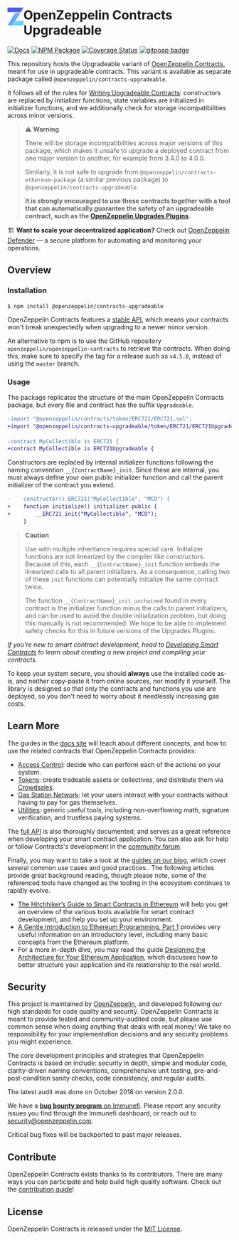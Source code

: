 # <img src="icon.svg" alt="OpenZeppelin" height="40px" align="left"> OpenZeppelin Contracts Upgradeable

[![Docs](https://img.shields.io/badge/docs-%F0%9F%93%84-blue)](https://docs.openzeppelin.com/contracts)
[![NPM Package](https://img.shields.io/npm/v/@openzeppelin/contracts.svg)](https://www.npmjs.org/package/@openzeppelin/contracts)
[![Coverage Status](https://codecov.io/gh/OpenZeppelin/openzeppelin-contracts/graph/badge.svg)](https://codecov.io/gh/OpenZeppelin/openzeppelin-contracts)
[![gitpoap badge](https://public-api.gitpoap.io/v1/repo/OpenZeppelin/openzeppelin-contracts/badge)](https://www.gitpoap.io/gh/OpenZeppelin/openzeppelin-contracts)

This repository hosts the Upgradeable variant of [OpenZeppelin Contracts], meant for use in upgradeable contracts. This variant is available as separate package called `@openzeppelin/contracts-upgradeable`.

[OpenZeppelin Contracts]: https://github.com/OpenZeppelin/openzeppelin-contracts

It follows all of the rules for [Writing Upgradeable Contracts]: constructors are replaced by initializer functions, state variables are initialized in initializer functions, and we additionally check for storage incompatibilities across minor versions.

[Writing Upgradeable Contracts]: https://docs.openzeppelin.com/upgrades-plugins/writing-upgradeable

> :warning: **Warning**
>
> There will be storage incompatibilities across major versions of this package, which makes it unsafe to upgrade a deployed contract from one major version to another, for example from 3.4.0 to 4.0.0.
> 
> Similarly, it is not safe to upgrade from `@openzeppelin/contracts-ethereum-package` (a similar previous package) to `@openzeppelin/contracts-upgradeable`.
>
> **It is strongly encouraged to use these contracts together with a tool that can automatically guarantee the safety of an upgradeable contract, such as the [OpenZeppelin Upgrades Plugins](https://github.com/OpenZeppelin/openzeppelin-upgrades).**

:building_construction: **Want to scale your decentralized application?** Check out [OpenZeppelin Defender](https://openzeppelin.com/defender) — a secure platform for automating and monitoring your operations.

## Overview

### Installation

```console
$ npm install @openzeppelin/contracts-upgradeable
```

OpenZeppelin Contracts features a [stable API](https://docs.openzeppelin.com/contracts/releases-stability#api-stability), which means your contracts won't break unexpectedly when upgrading to a newer minor version.

An alternative to npm is to use the GitHub repository `openzeppelin/openzeppelin-contracts` to retrieve the contracts. When doing this, make sure to specify the tag for a release such as `v4.5.0`, instead of using the `master` branch.

### Usage

The package replicates the structure of the main OpenZeppelin Contracts package, but every file and contract has the suffix `Upgradeable`.

```diff
-import "@openzeppelin/contracts/token/ERC721/ERC721.sol";
+import "@openzeppelin/contracts-upgradeable/token/ERC721/ERC721Upgradeable.sol";
 
-contract MyCollectible is ERC721 {
+contract MyCollectible is ERC721Upgradeable {
```

Constructors are replaced by internal initializer functions following the naming convention `__{ContractName}_init`. Since these are internal, you must always define your own public initializer function and call the parent initializer of the contract you extend.

```diff
-    constructor() ERC721("MyCollectible", "MCO") {
+    function initialize() initializer public {
+        __ERC721_init("MyCollectible", "MCO");
     }
```

> **Caution**
>
> Use with multiple inheritance requires special care. Initializer functions are not linearized by the compiler like constructors. Because of this, each `__{ContractName}_init` function embeds the linearized calls to all parent initializers. As a consequence, calling two of these `init` functions can potentially initialize the same contract twice.
>
> The function `__{ContractName}_init_unchained` found in every contract is the initializer function minus the calls to parent initializers, and can be used to avoid the double initialization problem, but doing this manually is not recommended. We hope to be able to implement safety checks for this in future versions of the Upgrades Plugins.

_If you're new to smart contract development, head to [Developing Smart Contracts](https://docs.openzeppelin.com/learn/developing-smart-contracts) to learn about creating a new project and compiling your contracts._

To keep your system secure, you should **always** use the installed code as-is, and neither copy-paste it from online sources, nor modify it yourself. The library is designed so that only the contracts and functions you use are deployed, so you don't need to worry about it needlessly increasing gas costs.

## Learn More

The guides in the [docs site](https://docs.openzeppelin.com/contracts) will teach about different concepts, and how to use the related contracts that OpenZeppelin Contracts provides:

* [Access Control](https://docs.openzeppelin.com/contracts/access-control): decide who can perform each of the actions on your system.
* [Tokens](https://docs.openzeppelin.com/contracts/tokens): create tradeable assets or collectives, and distribute them via [Crowdsales](https://docs.openzeppelin.com/contracts/crowdsales).
* [Gas Station Network](https://docs.openzeppelin.com/contracts/gsn): let your users interact with your contracts without having to pay for gas themselves.
* [Utilities](https://docs.openzeppelin.com/contracts/utilities): generic useful tools, including non-overflowing math, signature verification, and trustless paying systems.

The [full API](https://docs.openzeppelin.com/contracts/api/token/ERC20) is also thoroughly documented, and serves as a great reference when developing your smart contract application. You can also ask for help or follow Contracts's development in the [community forum](https://forum.openzeppelin.com).

Finally, you may want to take a look at the [guides on our blog](https://blog.openzeppelin.com/guides), which cover several common use cases and good practices.. The following articles provide great background reading, though please note, some of the referenced tools have changed as the tooling in the ecosystem continues to rapidly evolve.

* [The Hitchhiker’s Guide to Smart Contracts in Ethereum](https://blog.openzeppelin.com/the-hitchhikers-guide-to-smart-contracts-in-ethereum-848f08001f05) will help you get an overview of the various tools available for smart contract development, and help you set up your environment.
* [A Gentle Introduction to Ethereum Programming, Part 1](https://blog.openzeppelin.com/a-gentle-introduction-to-ethereum-programming-part-1-783cc7796094) provides very useful information on an introductory level, including many basic concepts from the Ethereum platform.
* For a more in-depth dive, you may read the guide [Designing the Architecture for Your Ethereum Application](https://blog.openzeppelin.com/designing-the-architecture-for-your-ethereum-application-9cec086f8317), which discusses how to better structure your application and its relationship to the real world.

## Security

This project is maintained by [OpenZeppelin](https://openzeppelin.com), and developed following our high standards for code quality and security. OpenZeppelin Contracts is meant to provide tested and community-audited code, but please use common sense when doing anything that deals with real money! We take no responsibility for your implementation decisions and any security problems you might experience.

The core development principles and strategies that OpenZeppelin Contracts is based on include: security in depth, simple and modular code, clarity-driven naming conventions, comprehensive unit testing, pre-and-post-condition sanity checks, code consistency, and regular audits.

The latest audit was done on October 2018 on version 2.0.0.

We have a [**bug bounty program** on Immunefi](https://www.immunefi.com/bounty/openzeppelin). Please report any security issues you find through the Immunefi dashboard, or reach out to security@openzeppelin.com.

Critical bug fixes will be backported to past major releases.

## Contribute

OpenZeppelin Contracts exists thanks to its contributors. There are many ways you can participate and help build high quality software. Check out the [contribution guide](CONTRIBUTING.md)!

## License

OpenZeppelin Contracts is released under the [MIT License](LICENSE).

